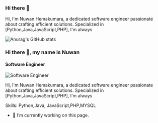 ### Hi there 👋

Hi, I'm Nuwan Hemakumara, a dedicated software engineer passionate about crafting efficient solutions. Specialized in [Python,Java,JavaScript,PHP], I'm always

![Anurag's GitHub stats](https://github-readme-stats.vercel.app/api?username=HLNHemakumara&theme=shadow_blue_icons=true)

### Hi there 👋, my name is Nuwan
#### Software Engineer 
![Software Engineer ](https://arturssmirnovs.github.io/github-profile-readme-generator/images/banner.png)

Hi, I'm Nuwan Hemakumara, a dedicated software engineer passionate about crafting efficient solutions. Specialized in [Python,Java,JavaScript,PHP], I'm always

Skills: Python,Java, JavaScript,PHP,MYSQL

- 🔭 I’m currently working on this page. 









